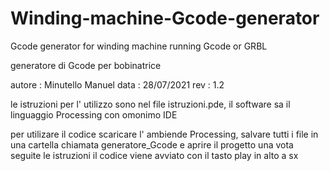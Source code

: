 # Winding-machine-Gcode-generator
Gcode generator for winding machine running Gcode or GRBL


generatore di Gcode per bobinatrice 

autore : Minutello Manuel
data   : 28/07/2021
rev    : 1.2

le istruzioni per l' utilizzo sono nel file istruzioni.pde, il software sa il linguaggio Processing con omonimo IDE

per utilizare il codice scaricare l' ambiende Processing, salvare tutti i file in una cartella chiamata generatore_Gcode e aprire il progetto
una vota seguite le istruzioni il codice viene avviato con il tasto play in alto a sx
